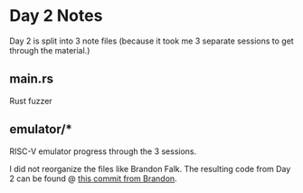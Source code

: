 # Day 2 Notes

Day 2 is split into 3 note files (because it took me 3 separate 
sessions to get through the material.)

## main.rs
Rust fuzzer

## emulator/*
RISC-V emulator progress through the 3 sessions.

I did not reorganize the files like Brandon Falk. The resulting 
code from Day 2 can be found @ [this commit from Brandon](https://github.com/gamozolabs/fuzz_with_emus/tree/5fc5b6bec091cd7330b649c0b1d470076dd1a2e2).